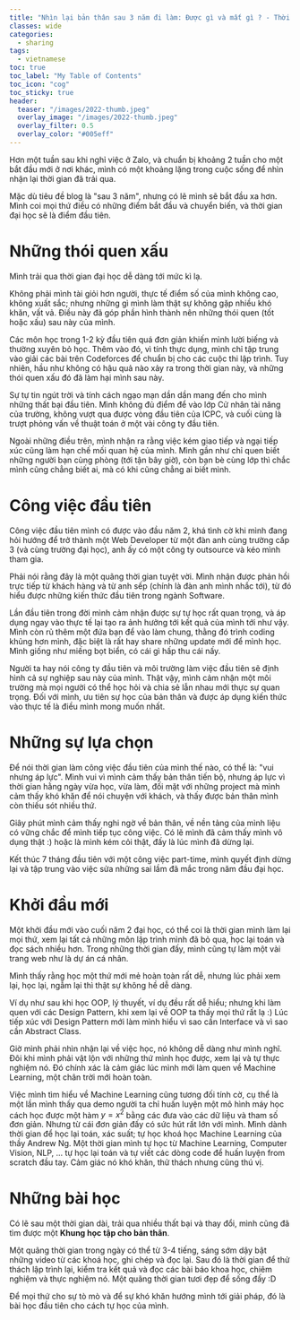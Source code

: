 ```yaml
---
title: "Nhìn lại bản thân sau 3 năm đi làm: Được gì và mất gì ? - Thời đại học - Phần 1"
classes: wide
categories:
  - sharing
tags:
  - vietnamese
toc: true
toc_label: "My Table of Contents"
toc_icon: "cog"
toc_sticky: true
header:
  teaser: "/images/2022-thumb.jpeg"
  overlay_image: "/images/2022-thumb.jpeg"
  overlay_filter: 0.5
  overlay_color: "#005eff"
---
```


Hơn một tuần sau khi nghỉ việc ở Zalo, và chuẩn bị khoảng 2 tuần cho một bắt đầu mới ở nơi khác, mình có một khoảng lặng trong cuộc sống để nhìn nhận lại thời gian đã trải qua.

Mặc dù tiêu đề blog là "sau 3 năm", nhưng có lẽ mình sẽ bắt đầu xa hơn. Mình coi mọi thứ điều có những điểm bắt đầu và chuyển biến, và thời gian đại học sẽ là điểm đầu tiên.

# Những thói quen xấu

Mình trải qua thời gian đại học dễ dàng tới mức kì lạ.

Không phải mình tài giỏi hơn người, thực tế điểm số của mình không cao, không xuất sắc; nhưng những gì mình làm thật sự không gặp nhiều khó khăn, vất vả. Điều này đã góp phần hình thành nên những thói quen (tốt hoặc xấu) sau này của mình.

Các môn học trong 1-2 kỳ đầu tiên quá đơn giản khiến mình lười biếng và thường xuyên bỏ học. Thêm vào đó, vì tính thực dụng, mình chỉ tập trung vào giải các bài trên Codeforces để chuẩn bị cho các cuộc thi lập trình. Tuy nhiên, hầu như không có hậu quả nào xảy ra trong thời gian này, và những thói quen xấu đó đã làm hại mình sau này.

Sự tự tin ngút trời và tính cách ngạo mạn dần dần mang đến cho mình những thất bại đầu tiên. Mình không đủ điểm để vào lớp Cử nhân tài năng của trường, không vượt qua được vòng đầu tiên của ICPC, và cuối cùng là trượt phỏng vấn về thuật toán ở một vài công ty đầu tiên.

Ngoài những điều trên, mình nhận ra rằng việc kém giao tiếp và ngại tiếp xúc cũng làm hạn chế mối quan hệ của mình. Mình gần như chỉ quen biết những người bạn cùng phòng (tới tận bây giờ), còn bạn bè cùng lớp thì chắc mình cũng chẳng biết ai, mà có khi cũng chẳng ai biết mình.

# Công việc đầu tiên

Công việc đầu tiên mình có được vào đầu năm 2, khá tình cờ khi mình đang hỏi hướng để trở thành một Web Developer từ một đàn anh cùng trường cấp 3 (và cùng trường đại học), anh ấy có một công ty outsource và kéo mình tham gia.

Phải nói rằng đây là một quãng thời gian tuyệt vời. Mình nhận được phản hồi trực tiếp từ khách hàng và từ anh sếp (chính là đàn anh mình nhắc tới), từ đó hiểu được những kiến thức đầu tiên trong ngành Software.

Lần đầu tiên trong đời mình cảm nhận được sự tự học rất quan trọng, và áp dụng ngay vào thực tế lại tạo ra ảnh hưởng tới kết quả của mình tới như vậy. Mình còn rủ thêm một đứa bạn để vào làm chung, thằng đó trình coding khủng hơn mình, đặc biệt là rất hay share những update mới để mình học. Mình giống như miếng bọt biển, có cái gì hấp thu cái nấy.

Người ta hay nói công ty đầu tiên và môi trường làm việc đầu tiên sẽ định hình cả sự nghiệp sau này của mình. Thật vậy, mình cảm nhận một môi trường mà mọi người có thể học hỏi và chia sẻ lẫn nhau mới thực sự quan trọng. Đối với mình, ưu tiên sự học của bản thân và được áp dụng kiến thức vào thực tế là điều mình mong muốn nhất.

# Những sự lựa chọn

Để nói thời gian làm công việc đầu tiên của mình thế nào, có thể là: "vui nhưng áp lực". Mình vui vì mình cảm thấy bản thân tiến bộ, nhưng áp lực vì thời gian hằng ngày vừa học, vừa làm, đối mặt với những project mà mình cảm thấy khó khăn để nói chuyện với khách, và thấy được bản thân mình còn thiếu sót nhiều thứ.

Giây phút mình cảm thấy nghi ngờ về bản thân, về nền tảng của mình liệu có vững chắc để mình tiếp tục công việc. Có lẽ mình đã cảm thấy mình vô dụng thật :) hoặc là mình kém cỏi thật, đấy là lúc mình đã dừng lại. 

Kết thúc 7 tháng đầu tiên với một công việc part-time, mình quyết định dừng lại và tập trung vào việc sửa những sai lầm đã mắc trong năm đầu đại học.

# Khởi đầu mới

Một khởi đầu mới vào cuối năm 2 đại học, có thể coi là thời gian mình làm lại mọi thứ, xem lại tất cả những môn lập trình mình đã bỏ qua, học lại toán và đọc sách nhiều hơn. Trong những thời gian đấy, mình cũng tự làm một vài trang web như là dự án cá nhân.

Mình thấy rằng học một thứ mới mẻ hoàn toàn rất dễ, nhưng lúc phải xem lại, học lại, ngẫm lại thì thật sự không hề dễ dàng.

Ví dụ như sau khi học OOP, lý thuyết, ví dụ đều rất dễ hiểu; nhưng khi làm quen với các Design Pattern, khi xem lại về OOP ta thấy mọi thứ rất lạ :) Lúc tiếp xúc với Design Pattern mới làm mình hiểu vì sao cần Interface và vì sao cần Abstract Class.

Giờ mình phải nhìn nhận lại về việc học, nó không dễ dàng như mình nghĩ. Đôi khi mình phải vật lộn với những thứ mình học được, xem lại và tự thực nghiệm nó. Đó chính xác là cảm giác lúc mình mới làm quen về Machine Learning, một chân trời mới hoàn toàn.

Việc mình tìm hiểu về Machine Learning cũng tương đối tính cờ, cụ thể là một lần mình thấy qua demo người ta chỉ huấn luyện một mô hình máy học cách học được một hàm $y=x^2$ bằng các đưa vào các dữ liệu và tham số đơn giản. Nhưng từ cái đơn giản đấy có sức hút rất lớn với mình. Mình dành thời gian để học lại toán, xác suất; tự học khoá học Machine Learning của thầy Andrew Ng. Một thời gian mình tự học từ Machine Learning, Computer Vision, NLP, ... tự học lại toán và tự viết các dòng code để huấn luyện from scratch đầu tay. Cảm giác nó khó khăn, thử thách nhưng cũng thú vị.

# Những bài học

Có lẽ sau một thời gian dài, trải qua nhiều thất bại và thay đổi, mình cũng đã tìm được một **Khung học tập cho bản thân**.

Một quãng thời gian trong ngày có thể từ 3-4 tiếng, sáng sớm dậy bật những video từ các khoá học, ghi chép và đọc lại. Sau đó là thời gian để thử thách lập trình lại, kiểm tra kết quả và đọc các bài báo khoa học, chiêm nghiệm và thực nghiệm nó. Một quãng thời gian tươi đẹp để sống đấy :D

Để mọi thứ cho sự tò mò và để sự khó khăn hướng mình tới giải pháp, đó là bài học đầu tiên cho cách tự học của mình.
